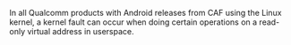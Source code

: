 In all Qualcomm products with Android releases from CAF using the Linux kernel, a kernel fault can occur when doing certain operations on a read-only virtual address in userspace.